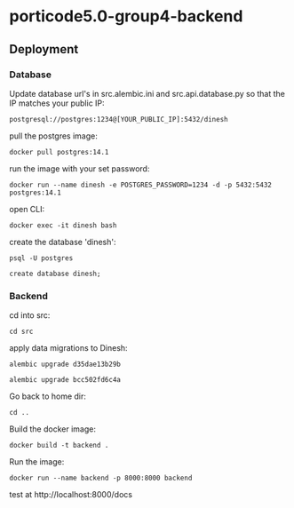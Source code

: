 # porticode5.0-group4-backend

## Deployment

### Database

Update database url's in src.alembic.ini and src.api.database.py so that the IP matches your public IP:

`postgresql://postgres:1234@[YOUR_PUBLIC_IP]:5432/dinesh`

pull the postgres image:

`docker pull postgres:14.1`

run the image with your set password:

`docker run --name dinesh -e POSTGRES_PASSWORD=1234 -d -p 5432:5432 postgres:14.1`

open CLI:

`docker exec -it dinesh bash`

create the database 'dinesh':

`psql -U postgres`

`create database dinesh;`

### Backend

cd into src:

`cd src`

apply data migrations to Dinesh:

`alembic upgrade d35dae13b29b`

`alembic upgrade bcc502fd6c4a`

Go back to home dir:

`cd ..`

Build the docker image:

`docker build -t backend .`

Run the image:

`docker run --name backend -p 8000:8000 backend`

test at http://localhost:8000/docs




